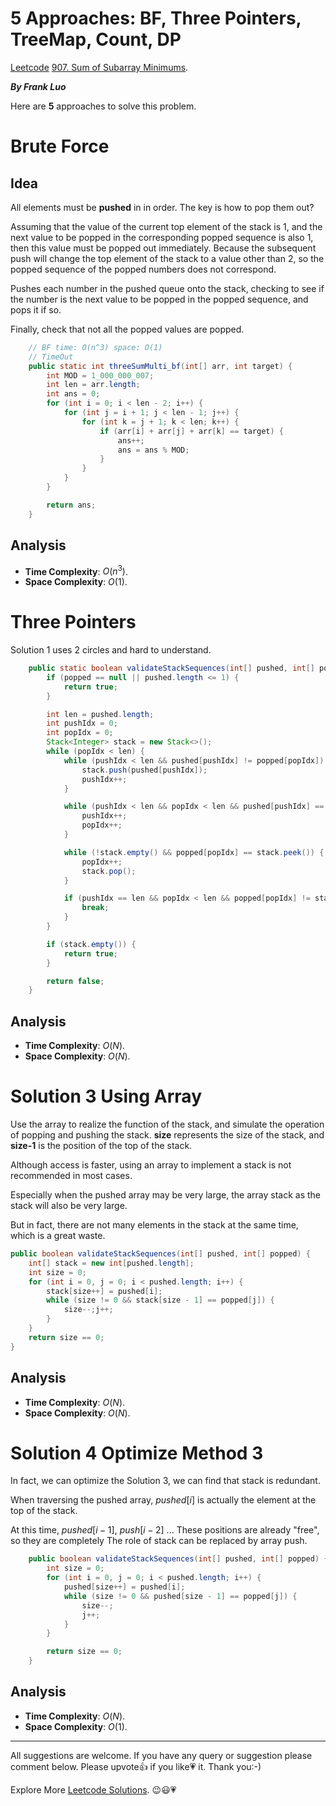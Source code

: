 # 5 Approaches: BF, Three Pointers, TreeMap, Count, DP



[Leetcode](https://leetcode.com/) [907. Sum of Subarray Minimums](https://leetcode.com/problems/sum-of-subarray-minimums/).

***By Frank Luo***


Here are **5** approaches to solve this problem.

# Brute Force

## Idea

All elements must be **pushed** in in order. The key is how to pop them out?

Assuming that the value of the current top element of the stack is $1$, and the next value to be popped in the corresponding popped sequence is also $1$, then this value must be popped out immediately. Because the subsequent push will change the top element of the stack to a value other than $2$, so the popped sequence of the popped numbers does not correspond.

Pushes each number in the pushed queue onto the stack, checking to see if the number is the next value to be popped in the popped sequence, and pops it if so.

Finally, check that not all the popped values are popped.

```java
    // BF time: O(n^3) space: O(1)
    // TimeOut
    public static int threeSumMulti_bf(int[] arr, int target) {
        int MOD = 1_000_000_007;
        int len = arr.length;
        int ans = 0;
        for (int i = 0; i < len - 2; i++) {
            for (int j = i + 1; j < len - 1; j++) {
                for (int k = j + 1; k < len; k++) {
                    if (arr[i] + arr[j] + arr[k] == target) {
                        ans++;
                        ans = ans % MOD;
                    }
                }
            }
        }

        return ans;
    }
```

## Analysis

- **Time Complexity**: $O(n^3)$.
- **Space Complexity**: $O(1)$.


# Three Pointers

Solution $1$ uses $2$ circles and hard to understand.

```java
    public static boolean validateStackSequences(int[] pushed, int[] popped) {
        if (popped == null || pushed.length <= 1) {
            return true;
        }

        int len = pushed.length;
        int pushIdx = 0;
        int popIdx = 0;
        Stack<Integer> stack = new Stack<>();
        while (popIdx < len) {
            while (pushIdx < len && pushed[pushIdx] != popped[popIdx]) {
                stack.push(pushed[pushIdx]);
                pushIdx++;
            }

            while (pushIdx < len && popIdx < len && pushed[pushIdx] == popped[popIdx]) {
                pushIdx++;
                popIdx++;
            }

            while (!stack.empty() && popped[popIdx] == stack.peek()) {
                popIdx++;
                stack.pop();
            }

            if (pushIdx == len && popIdx < len && popped[popIdx] != stack.peek()) {
                break;
            }
        }

        if (stack.empty()) {
            return true;
        }

        return false;
    }
```

## Analysis

- **Time Complexity**: $O(N)$.
- **Space Complexity**: $O(N)$.


# Solution 3 Using Array

Use the array to realize the function of the stack, and simulate the operation of popping and pushing the stack. **size** represents the size of the stack, and **size-1** is the position of the top of the stack.

Although access is faster, using an array to implement a stack is not recommended in most cases. 

Especially when the pushed array may be very large, the array stack as the stack will also be very large. 

But in fact, there are not many elements in the stack at the same time, which is a great waste.

```java
public boolean validateStackSequences(int[] pushed, int[] popped) {
    int[] stack = new int[pushed.length];
    int size = 0;
    for (int i = 0, j = 0; i < pushed.length; i++) {
        stack[size++] = pushed[i];
        while (size != 0 && stack[size - 1] == popped[j]) {
            size--;j++;
        }
    }
    return size == 0;
}
```

## Analysis

- **Time Complexity**: $O(N)$.
- **Space Complexity**: $O(N)$.


# Solution 4 Optimize Method 3

In fact, we can optimize the Solution $3$, we can find that stack is redundant. 

When traversing the pushed array, $pushed[i]$ is actually the element at the top of the stack. 

At this time, $pushed[i-1]$, $push[i-2]$ ... These positions are already "free", so they are completely The role of stack can be replaced by array push.

```java
    public boolean validateStackSequences(int[] pushed, int[] popped) {
        int size = 0;
        for (int i = 0, j = 0; i < pushed.length; i++) {
            pushed[size++] = pushed[i];
            while (size != 0 && pushed[size - 1] == popped[j]) {
                size--;
                j++;
            }
        }

        return size == 0;
    }
```

## Analysis

- **Time Complexity**: $O(N)$.
- **Space Complexity**: $O(1)$.


------------

All suggestions are welcome. 
If you have any query or suggestion please comment below.
Please upvote👍 if you like💗 it. Thank you:-)

Explore More [Leetcode Solutions](https://leetcode.com/discuss/general-discussion/1868912/My-Leetcode-Solutions-All-In-One). 😉😃💗

